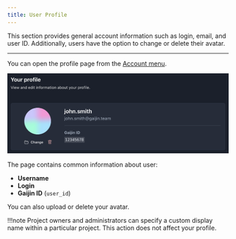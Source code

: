 ```yaml
---
title: User Profile
---
```


This section provides general account information such as login, email, and user ID. Additionally, users have the option to change or delete their avatar.

---

You can open the profile page from the [Account menu](getting-started.md#account-menu).

![User Profile](./assets/profile.png)

The page contains common information about user:

- **Username**
- **Login**
- **Gaijin ID** (`user_id`)

You can also upload or delete your avatar.

!!!note
    Project owners and administrators can specify a custom display name within a particular project. This action does not affect your profile.
